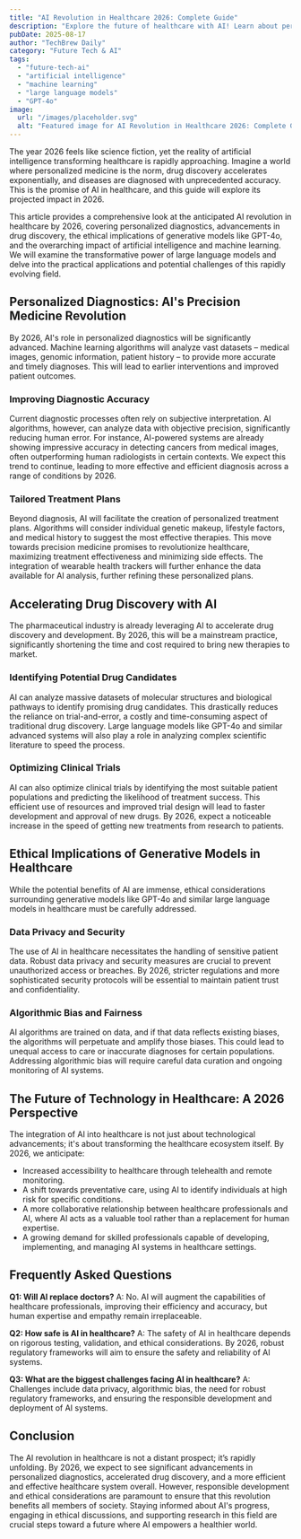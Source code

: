 ```yaml
---
title: "AI Revolution in Healthcare 2026: Complete Guide"
description: "Explore the future of healthcare with AI! Learn about personalized diagnostics, drug discovery using machine learning & large language models, and ethical implications. Read now!"
pubDate: 2025-08-17
author: "TechBrew Daily"
category: "Future Tech & AI"
tags:
  - "future-tech-ai"
  - "artificial intelligence"
  - "machine learning"
  - "large language models"
  - "GPT-4o"
image:
  url: "/images/placeholder.svg"
  alt: "Featured image for AI Revolution in Healthcare 2026: Complete Guide"
---
```


The year 2026 feels like science fiction, yet the reality of artificial intelligence transforming healthcare is rapidly approaching. Imagine a world where personalized medicine is the norm, drug discovery accelerates exponentially, and diseases are diagnosed with unprecedented accuracy. This is the promise of AI in healthcare, and this guide will explore its projected impact in 2026.

This article provides a comprehensive look at the anticipated AI revolution in healthcare by 2026, covering personalized diagnostics, advancements in drug discovery, the ethical implications of generative models like GPT-4o, and the overarching impact of artificial intelligence and machine learning. We will examine the transformative power of large language models and delve into the practical applications and potential challenges of this rapidly evolving field.


## Personalized Diagnostics: AI's Precision Medicine Revolution

By 2026, AI's role in personalized diagnostics will be significantly advanced.  Machine learning algorithms will analyze vast datasets – medical images, genomic information, patient history – to provide more accurate and timely diagnoses. This will lead to earlier interventions and improved patient outcomes.

### Improving Diagnostic Accuracy

Current diagnostic processes often rely on subjective interpretation.  AI algorithms, however, can analyze data with objective precision, significantly reducing human error. For instance, AI-powered systems are already showing impressive accuracy in detecting cancers from medical images, often outperforming human radiologists in certain contexts.  We expect this trend to continue, leading to more effective and efficient diagnosis across a range of conditions by 2026.

### Tailored Treatment Plans

Beyond diagnosis, AI will facilitate the creation of personalized treatment plans. Algorithms will consider individual genetic makeup, lifestyle factors, and medical history to suggest the most effective therapies. This move towards precision medicine promises to revolutionize healthcare, maximizing treatment effectiveness and minimizing side effects.  The integration of wearable health trackers will further enhance the data available for AI analysis, further refining these personalized plans.


## Accelerating Drug Discovery with AI

The pharmaceutical industry is already leveraging AI to accelerate drug discovery and development.  By 2026, this will be a mainstream practice, significantly shortening the time and cost required to bring new therapies to market.

### Identifying Potential Drug Candidates

AI can analyze massive datasets of molecular structures and biological pathways to identify promising drug candidates. This drastically reduces the reliance on trial-and-error, a costly and time-consuming aspect of traditional drug discovery.  Large language models like GPT-4o and similar advanced systems will also play a role in analyzing complex scientific literature to speed the process.

### Optimizing Clinical Trials

AI can also optimize clinical trials by identifying the most suitable patient populations and predicting the likelihood of treatment success.  This efficient use of resources and improved trial design will lead to faster development and approval of new drugs. By 2026, expect a noticeable increase in the speed of getting new treatments from research to patients.


## Ethical Implications of Generative Models in Healthcare

While the potential benefits of AI are immense, ethical considerations surrounding generative models like GPT-4o and similar large language models in healthcare must be carefully addressed.

### Data Privacy and Security

The use of AI in healthcare necessitates the handling of sensitive patient data.  Robust data privacy and security measures are crucial to prevent unauthorized access or breaches. By 2026, stricter regulations and more sophisticated security protocols will be essential to maintain patient trust and confidentiality.

### Algorithmic Bias and Fairness

AI algorithms are trained on data, and if that data reflects existing biases, the algorithms will perpetuate and amplify those biases.  This could lead to unequal access to care or inaccurate diagnoses for certain populations.  Addressing algorithmic bias will require careful data curation and ongoing monitoring of AI systems.


## The Future of Technology in Healthcare: A 2026 Perspective

The integration of AI into healthcare is not just about technological advancements; it's about transforming the healthcare ecosystem itself.  By 2026, we anticipate:

*   Increased accessibility to healthcare through telehealth and remote monitoring.
*   A shift towards preventative care, using AI to identify individuals at high risk for specific conditions.
*   A more collaborative relationship between healthcare professionals and AI, where AI acts as a valuable tool rather than a replacement for human expertise.
*   A growing demand for skilled professionals capable of developing, implementing, and managing AI systems in healthcare settings.


## Frequently Asked Questions

**Q1: Will AI replace doctors?**  A: No. AI will augment the capabilities of healthcare professionals, improving their efficiency and accuracy, but human expertise and empathy remain irreplaceable.

**Q2: How safe is AI in healthcare?** A:  The safety of AI in healthcare depends on rigorous testing, validation, and ethical considerations.  By 2026, robust regulatory frameworks will aim to ensure the safety and reliability of AI systems.

**Q3: What are the biggest challenges facing AI in healthcare?** A: Challenges include data privacy, algorithmic bias, the need for robust regulatory frameworks, and ensuring the responsible development and deployment of AI systems.


## Conclusion

The AI revolution in healthcare is not a distant prospect; it’s rapidly unfolding.  By 2026, we expect to see significant advancements in personalized diagnostics, accelerated drug discovery, and a more efficient and effective healthcare system overall.  However, responsible development and ethical considerations are paramount to ensure that this revolution benefits all members of society.  Staying informed about AI's progress, engaging in ethical discussions, and supporting research in this field are crucial steps toward a future where AI empowers a healthier world.